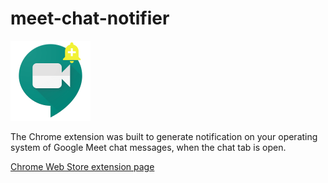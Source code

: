 # meet-chat-notifier 

![](icon128.png)

The Chrome extension was built to generate notification on your operating system of Google Meet chat messages, when the chat tab is open.

[Chrome Web Store extension page](https://chrome.google.com/webstore/detail/meet-chat-notifier/iojeepncopmmkklnmefdogcboiebpljo)
